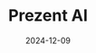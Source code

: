 ---  
layout: startup_page  
title: "Prezent AI"  
id: "prezent.ai"  
permalink: "/prezentaiprezent.ai12092024/"  
website: "https://www.prezent.ai/"  
funding_round: ""  
funding_amount: ""  
investors: "Greycroft Ventures, Emergent Capital, WestWave Capital, True Global Ventures (TGV), Zoom Ventures, Alumni Ventures"  
about: "Prezent is an Enterprise Business Storytelling Platform that uses AI to help organizations streamline communication and create compelling presentations. Its platform, including the new ASTRID AI, offers contextual intelligence to tailor content and style for maximum impact, improving efficiency and ROI for Fortune 2000 companies and beyond."  
markets: "Business Communication, AI, Software Development, Machine Learning, Information Technology"  
hq: "Los Altos, California, United States"  
founded_year: "2021"  
linkedin: "https://www.linkedin.com/company/prezent-ai"  
twitter: "https://twitter.com/ThePrezentai"  
instagram: ""  
facebook: "https://www.facebook.com/prezentai"  
crunchbase: "https://www.crunchbase.com/organization/o-prezent-ai"  
pitchbook: "https://pitchbook.com/profiles/company/471458-53"  

date_display: "09-Dec-2024"  
date: "2024-12-09"

# SEO Optimization  
meta_title: "Prezent AI"  
meta_description: "Prezent AI, Prezent is an Enterprise Business Storytelling Platform that uses AI to help organizations streamline communication and create compelling presentation..."  
meta_keywords: "Prezent AI, Business Communication, AI, Software Development, Machine Learning, Information Technology,  funding"  
canonical_url: "https://startup.projectstartups.com/prezentaiprezent.ai12092024/"  
---